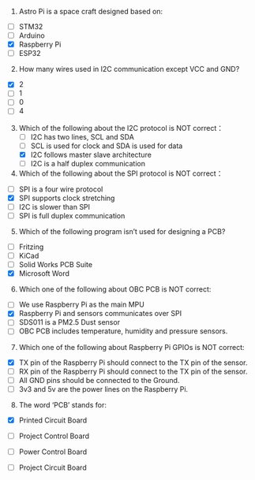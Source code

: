 1. Astro Pi is a space craft designed based on:

- [ ] STM32
- [ ] Arduino
- [x] Raspberry Pi
- [ ] ESP32

2. How many wires used in I2C communication except VCC and GND?

- [x] 2
- [ ] 1
- [ ] 0
- [ ] 4

3. Which of the following about the I2C protocol is NOT correct：
   - [ ] I2C has two lines, SCL and SDA
   - [ ] SCL is used for clock and SDA is used for data
   - [x] I2C follows master slave architecture
   - [ ] I2C is a half duplex communication

4. Which of the following about the SPI protocol is NOT correct：

- [ ] SPI is a four wire protocol
- [x] SPI supports clock stretching
- [ ] I2C is slower than SPI
- [ ] SPI is full duplex communication

5. Which of the following program isn’t used for designing a PCB?

- [ ] Fritzing 
- [ ] KiCad
- [ ] Solid Works PCB Suite
- [x] Microsoft Word

6. Which one of the following about OBC PCB is NOT correct:

- [ ] We use Raspberry Pi as the main MPU
- [x] Raspberry Pi and sensors communicates over SPI
- [ ] SDS011 is a PM2.5 Dust sensor
- [ ] OBC PCB includes temperature, humidity and pressure sensors.

7. Which one of the following about Raspberry Pi  GPIOs is NOT correct:

- [x] TX pin of the Raspberry Pi should connect to the TX pin of the sensor. 
- [ ] RX pin of the Raspberry Pi should connect to the TX pin of the sensor.
- [ ] All GND pins should be connected to the Ground.
- [ ] 3v3 and 5v are the power lines on the Raspberry Pi.

8. The word ‘PCB’ stands for:

- [x] Printed Circuit Board
- [ ] Project Control Board
- [ ] Power Control Board
- [ ]  Project Circuit Board







 